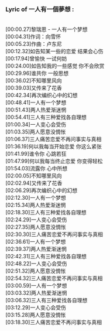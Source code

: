 <h3>Lyric of 一人有一個夢想 :</h3><p><br>[00:00.27]黎瑞恩 - 一人有一个梦想
<br>[00:04.31]作词：向雪怀
<br>[00:05.23]作曲：卢东尼
<br>[00:12.32]如告知某一些的恋爱 结果会心伤
<br>[00:17.94]曾愉快 一试何妨
<br>[00:24.00]如告知我的一些感觉 你不会欣赏
<br>[00:29.96]谁共你 一般思想
<br>[00:36.02]不知哪里风向
<br>[00:39.03]又传来了花香
<br>[00:42.34]再次编织心中的幻想
<br>[00:48.41]一人有一个梦想
<br>[00:51.43]两人热爱渐迷惘
<br>[00:54.41]三人有三种爱找各自理想
<br>[01:00.34]一人变心会受伤
<br>[01:03.35]两人愿意没惆怅
<br>[01:06.37]三人痛苦恋爱不再问事实与真相
<br>[01:36.19]何以我每当开始恋爱 你这么紧张
<br>[01:41.99]谁令你 心跳若狂
<br>[01:47.99]何以我每当终止恋爱 你变得轻松
<br>[01:54.03]流露你 心中所想
<br>[02:00.05]不知哪里风向
<br>[02:02.94]又传来了花香
<br>[02:06.29]再次编织心中的幻想
<br>[02:12.30]一人有一个梦想
<br>[02:15.34]两人热爱渐迷惘
<br>[02:18.30]三人有三种爱找各自理想
<br>[02:24.29]一人变心会受伤
<br>[02:27.35]两人愿意没惆怅
<br>[02:30.30]三人痛苦恋爱不再问事实与真相
<br>[02:36.61]一人有一个梦想
<br>[02:39.37]两人热爱渐迷惘
<br>[02:42.31]三人有三种爱找各自理想
<br>[02:48.22]一人变心会受伤
<br>[02:51.32]两人愿意没惆怅
<br>[02:54.32]三人痛苦恋爱不再问事实与真相
<br>[03:00.59]一人有一个梦想
<br>[03:03.32]两人热爱渐迷惘
<br>[03:06.32]三人有三种爱找各自理想
<br>[03:12.29]一人变心会受伤
<br>[03:15.28]两人愿意没惆怅
<br>[03:18.30]三人痛苦恋爱不再问事实与真相
</p>